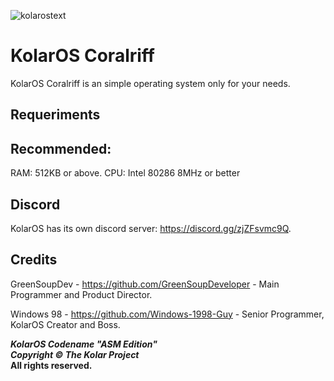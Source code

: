 ![kolarostext](https://user-images.githubusercontent.com/109924369/209975051-750f239b-e3b1-4fbd-80b4-8a02f642f95d.png)
# KolarOS Coralriff

KolarOS Coralriff is an simple operating system only for your needs.

## Requeriments

## Recommended:
RAM: 512KB or above.
CPU: Intel 80286 8MHz or better

## Discord

KolarOS has its own discord server: https://discord.gg/zjZFsvmc9Q.

## Credits

GreenSoupDev - https://github.com/GreenSoupDeveloper - Main Programmer and Product Director.

Windows 98 - https://github.com/Windows-1998-Guy - Senior Programmer, KolarOS Creator and Boss.

**_KolarOS Codename "ASM Edition"_** <br>
**_Copyright © The Kolar Project_** <br>
**All rights reserved.**
